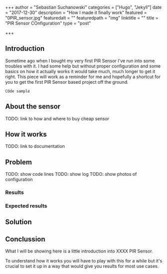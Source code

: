 +++
author = "Sebastian Suchanowski"
categories = ["Hugo", "Jekyll"]
date = "2017-12-30"
description = "How I made it finally work"
featured = "0PIR_sensor.jpg"
featuredalt = ""
featuredpath = "img"
linktitle = ""
title = "PIR Sensor COnfiguration"
type = "post"

+++

## Introduction
Sometime ago when I bought my very first PIR Sensor I've run into some troubles with it. I had some help but without proper configuration and some basics on how it actually works it would take much, much longer to get it right. This piece will work as a reminder for me and hopefully a shortcut for you to get the first PIR Sensor based project off the ground.
```
COde sample
```
## About the sensor
TODO: link to how and where to buy cheap sensor
## How it works
TODO: link to documentation
## Problem
TODO: show code lines
TODO: show log
TODO: show photos of configuration
### Results
### Expected results
## Solution
## Conclussion


What I will be showing here is a little introduction into XXXX PIR Sensor. 

To understand how it works you will have to play with this for a while but it's crucial to set it up in a way that would give you results for most use cases.